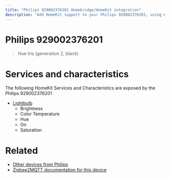 ```yaml
---
title: "Philips 929002376201 Homebridge/HomeKit integration"
description: "Add HomeKit support to your Philips 929002376201, using Homebridge, Zigbee2MQTT and homebridge-z2m."
---
```

<!---
This file has been GENERATED using src/docgen/docgen.ts
DO NOT EDIT THIS FILE MANUALLY!
-->
# Philips 929002376201
> Hue Iris (generation 2, black)


# Services and characteristics
The following HomeKit Services and Characteristics are exposed by
the Philips 929002376201

* [Lightbulb](../../light.md)
  * Brightness
  * Color Temperature
  * Hue
  * On
  * Saturation


# Related
* [Other devices from Philips](../index.md#philips)
* [Zigbee2MQTT documentation for this device](https://www.zigbee2mqtt.io/devices/929002376201.html)